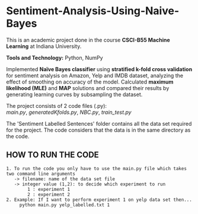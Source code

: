 # Sentiment-Analysis-Using-Naive-Bayes
This is an academic project done in the course **CSCI-B55 Machine Learning** at Indiana University.

**Tools and Technology:** Python, NumPy

Implemented **Naïve Bayes classifier** using **stratified k-fold cross validation** for sentiment analysis on Amazon, Yelp and IMDB 
dataset, analyzing the effect of smoothing on accuracy of the model. Calculated **maximum likelihood (MLE)** and **MAP** solutions and 
compared their results by generating learning curves by subsampling the dataset.

The project consists of 2 code files (.py):\
_main.py_, _generatedKfolds.py_, _NBC.py_, _train_test.py_

The 'Sentiment Labelled Sentences' folder contains all the data set required for the project. The code considers that the data is in the same directory as the code.

## HOW TO RUN THE CODE
    1. To run the code you only have to use the main.py file which takes two command line arguments
       -> filename: name of the data set file
       -> integer value (1,2): to decide which experiment to run
	        1 : experiment 1
	        2 : experiment 2
    2. Example: If I want to perform experiment 1 on yelp data set then...
	     python main.py yelp_labelled.txt 1
